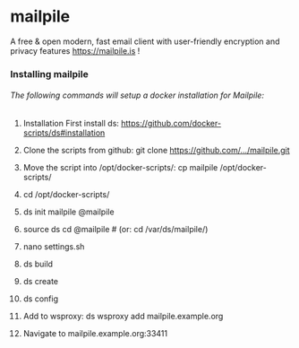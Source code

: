 # mailpile
A free & open modern, fast email client with user-friendly encryption and privacy features  https://mailpile.is !

### Installing mailpile

 ###### The following commands will setup a docker installation for Mailpile:

   1. Installation First install ds: https://github.com/docker-scripts/ds#installation
   
   2. Clone the scripts from github: git clone https://github.com/.../mailpile.git
   
   3. Move the script into /opt/docker-scripts/: cp mailpile /opt/docker-scripts/
   
   4. cd /opt/docker-scripts/
   
   5. ds init mailpile @mailpile
   
   6. source ds cd @mailpile   # (or: cd /var/ds/mailpile/)
   
   7. nano settings.sh
   
   8. ds build
   
   9. ds create
   
   9. ds config 
   
   10. Add to wsproxy: ds wsproxy add mailpile.example.org
   
   11. Navigate to mailpile.example.org:33411
